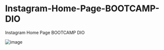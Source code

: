 # Instagram-Home-Page-BOOTCAMP-DIO
Instagram Home Page BOOTCAMP DIO

![image](https://user-images.githubusercontent.com/102186193/179419769-6adc89d3-70dc-4241-a44d-f636352791c6.png)

